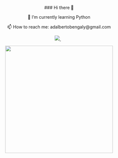 <p align='center'> 
  ### Hi there 👋
</p>

<p align='center'> 
  🌱 I’m currently learning Python
</p>

<p align='center'> 
  📫 How to reach me: adalbertobengaly@gmail.com
</p>

<p align='center'> 
  <a href="https://www.linkedin.com/in/adalbertomidon/">
    <img src="https://img.shields.io/badge/linkedin-%230077B5.svg?&style=for-the-badge&logo=linkedin&logoColor=white" />
  </a>&nbsp;&nbsp;
</p>

<p align='center'>
  <a href="#"><img src="https://github-readme-stats.vercel.app/api/top-langs/?username=adalbertobengaly&theme=dark&layout=compact" width="350" ></a></a>
</p>
